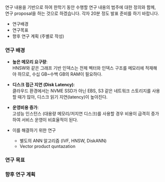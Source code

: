 
연구 내용을 기반으로 하여 한학기 동안 수행할 연구 내용의 범주에 대한 정의와 함께, 연구 proposal을 하는 것으로 하겠습니다. 각자 20분 정도 발표 준비를 하기 바랍니다.

- 연구배경
- 연구목표
- 향후 연구 계획 (주별로 작성)

### 연구 배경
- **높은 메모리 요구량**:  
    HNSW와 같은 그래프 기반 인덱스는 전체 벡터와 인덱스 구조를 메모리에 적재해야 하므로, 수십 GB~수백 GB의 RAM이 필요하다.
    
- **디스크 접근 지연 (Disk Latency)**:  
    클라우드 환경에서는 NVME SSD가 아닌 EBS, S3 같은 네트워크 스토리지를 사용할 때가 많아, 디스크 읽기 지연(latency)이 높아진다.
    
- **운영비용 증가**:  
    고성능 인스턴스 (대용량 메모리/저지연 디스크)를 사용할 경우 비용이 급격히 증가하여 서비스 운영이 비효율적이 된다.


- 이를 해결하기 위한 연구
	- 별도의 ANN 알고리즘 (IVF, HNSW, DiskANN)
	- Vector product quntazation





### 연구 목표




### 향후 연구 계획

